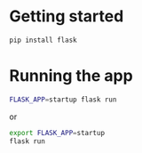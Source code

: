 # Getting started

```bash
pip install flask
```

# Running the app

```bash
FLASK_APP=startup flask run
```
or
```bash
export FLASK_APP=startup 
flask run
```